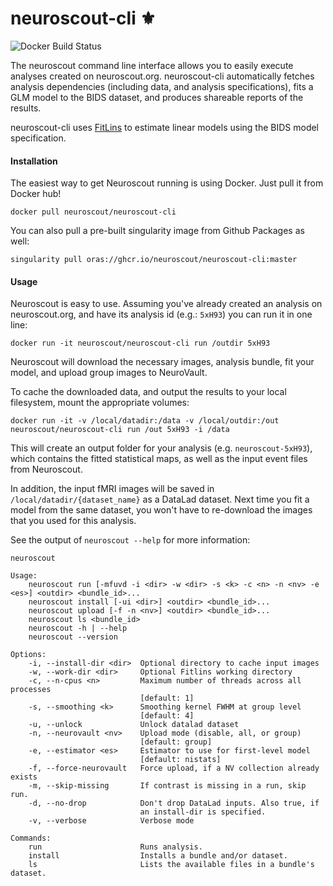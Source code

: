 # neuroscout-cli ⚜️
![Docker Build Status](https://img.shields.io/docker/cloud/build/neuroscout/neuroscout-cli.svg)

The neuroscout command line interface allows you to easily execute analyses created on neuroscout.org. neuroscout-cli automatically fetches analysis dependencies (including data, and analysis specifications), fits a GLM model to the BIDS dataset, and produces shareable reports of the results.

neuroscout-cli uses [FitLins](https://github.com/poldracklab/fitlins) to estimate linear models using the BIDS model specification.

#### Installation
The easiest way to get Neuroscout running is using Docker. Just pull it from Docker hub!

    docker pull neuroscout/neuroscout-cli
    
You can also pull a pre-built singularity image from Github Packages as well:


    singularity pull oras://ghcr.io/neuroscout/neuroscout-cli:master

#### Usage
Neuroscout is easy to use. Assuming you've already created an analysis on neuroscout.org, and have its analysis id (e.g.: `5xH93`) you can run it in one line:

    docker run -it neuroscout/neuroscout-cli run /outdir 5xH93

Neuroscout will download the necessary images, analysis bundle, fit your model, and upload group images to NeuroVault.

To cache the downloaded data, and output the results to your local filesystem, mount the appropriate volumes:

    docker run -it -v /local/datadir:/data -v /local/outdir:/out neuroscout/neuroscout-cli run /out 5xH93 -i /data

This will create an output folder for your analysis (e.g. `neuroscout-5xH93`), which contains the fitted statistical maps, as well as the input event files from Neuroscout.

In addition, the input fMRI images will be saved in `/local/datadir/{dataset_name}` as a DataLad dataset. Next time you fit a model from the same dataset,
you won't have to re-download the images that you used for this analysis. 

See the output of `neuroscout --help` for more information:

```
neuroscout

Usage:
    neuroscout run [-mfuvd -i <dir> -w <dir> -s <k> -c <n> -n <nv> -e <es>] <outdir> <bundle_id>...
    neuroscout install [-ui <dir>] <outdir> <bundle_id>...
    neuroscout upload [-f -n <nv>] <outdir> <bundle_id>...
    neuroscout ls <bundle_id>
    neuroscout -h | --help
    neuroscout --version

Options:
    -i, --install-dir <dir>  Optional directory to cache input images
    -w, --work-dir <dir>     Optional Fitlins working directory 
    -c, --n-cpus <n>         Maximum number of threads across all processes
                             [default: 1]
    -s, --smoothing <k>      Smoothing kernel FWHM at group level
                             [default: 4]
    -u, --unlock             Unlock datalad dataset
    -n, --neurovault <nv>    Upload mode (disable, all, or group)
                             [default: group]
    -e, --estimator <es>     Estimator to use for first-level model
                             [default: nistats]
    -f, --force-neurovault   Force upload, if a NV collection already exists
    -m, --skip-missing       If contrast is missing in a run, skip run.
    -d, --no-drop            Don't drop DataLad inputs. Also true, if
                             an install-dir is specified.
    -v, --verbose	         Verbose mode

Commands:
    run                      Runs analysis.
    install                  Installs a bundle and/or dataset.
    ls                       Lists the available files in a bundle's dataset.
```
